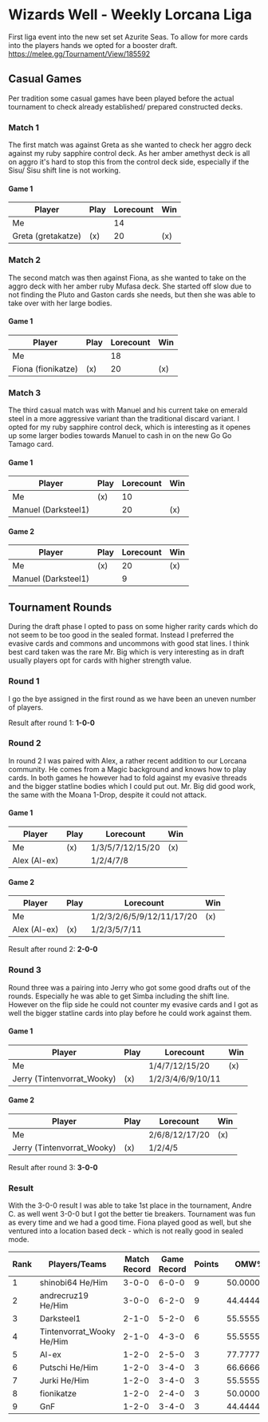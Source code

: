 # Wizards Well - Weekly Lorcana Liga

First liga event into the new set set Azurite Seas. To allow for more cards into the players hands we opted for a booster draft. https://melee.gg/Tournament/View/185592

## Casual Games

Per tradition some casual games have been played before the actual tournament to check already established/ prepared constructed decks.

### Match 1

The first match was against Greta as she wanted to check her aggro deck against my ruby sapphire control deck. As her amber amethyst deck is all on aggro it's hard to stop this from the control deck side, especially if the Sisu/ Sisu shift line is not working.

#### Game 1

| Player             | Play | Lorecount | Win |
| ------------------ | ---- | --------- | --- |
| Me                 |      | 14        |     |
| Greta (gretakatze) | (x)  | 20        | (x) |

### Match 2

The second match was then against Fiona, as she wanted to take on the aggro deck with her amber ruby Mufasa deck. She started off slow due to not finding the Pluto and Gaston cards she needs, but then she was able to take over with her large bodies.

#### Game 1

| Player             | Play | Lorecount | Win |
| ------------------ | ---- | --------- | --- |
| Me                 |      | 18        |     |
| Fiona (fionikatze) | (x)  | 20        | (x) |

### Match 3

The third casual match was with Manuel and his current take on emerald steel in a more aggressive variant than the traditional discard variant. I opted for my ruby sapphire control deck, which is interesting as it openes up some larger bodies towards Manuel to cash in on the new Go Go Tamago card.

#### Game 1

| Player              | Play | Lorecount | Win |
| ------------------- | ---- | --------- | --- |
| Me                  | (x)  | 10        |     |
| Manuel (Darksteel1) |      | 20        | (x) |

#### Game 2

| Player              | Play | Lorecount | Win |
| ------------------- | ---- | --------- | --- |
| Me                  | (x)  | 20        | (x) |
| Manuel (Darksteel1) |      | 9         |     |

## Tournament Rounds

During the draft phase I opted to pass on some higher rarity cards which do not seem to be too good in the sealed format. Instead I preferred the evasive cards and commons and uncommons with good stat lines. I think best card taken was the rare Mr. Big which is very interesting as in draft usually players opt for cards with higher strength value.

### Round 1

I go the bye assigned in the first round as we have been an uneven number of players.

Result after round 1: **1-0-0**

### Round 2

In round 2 I was paired with Alex, a rather recent addition to our Lorcana community. He comes from a Magic background and knows how to play cards. In both games he however had to fold against my evasive threads and the bigger statline bodies which I could put out. Mr. Big did good work, the same with the Moana 1-Drop, despite it could not attack.

#### Game 1

| Player       | Play | Lorecount        | Win |
| ------------ | ---- | ---------------- | --- |
| Me           | (x)  | 1/3/5/7/12/15/20 | (x) |
| Alex (Al-ex) |      | 1/2/4/7/8        |     |

#### Game 2

| Player       | Play | Lorecount                 | Win |
| ------------ | ---- | ------------------------- | --- |
| Me           |      | 1/2/3/2/6/5/9/12/11/17/20 | (x) |
| Alex (Al-ex) | (x)  | 1/2/3/5/7/11              |     |

Result after round 2: **2-0-0**

### Round 3

Round three was a pairing into Jerry who got some good drafts out of the rounds. Especially he was able to get Simba including the shift line. However on the flip side he could not counter my evasive cards and I got as well the bigger statline cards into play before he could work against them.

#### Game 1

| Player                     | Play | Lorecount         | Win |
| -------------------------- | ---- | ----------------- | --- |
| Me                         |      | 1/4/7/12/15/20    | (x) |
| Jerry (Tintenvorrat_Wooky) | (x)  | 1/2/3/4/6/9/10/11 |     |

#### Game 2

| Player                     | Play | Lorecount      | Win |
| -------------------------- | ---- | -------------- | --- |
| Me                         |      | 2/6/8/12/17/20 | (x) |
| Jerry (Tintenvorrat_Wooky) | (x)  | 1/2/4/5        |     |

Result after round 3: **3-0-0**

### Result

With the 3-0-0 result I was able to take 1st place in the tournament, Andre C. as well went 3-0-0 but I got the better tie breakers. Tournament was fun as every time and we had a good time. Fiona played good as well, but she ventured into a location based deck - which is not really good in sealed mode.

| Rank | Players/Teams             | Match Record | Game Record | Points | OMW%      | TGW%       | OGW%      |
| ---- | ------------------------- | ------------ | ----------- | ------ | --------- | ---------- | --------- |
| 1    | shinobi64 He/Him          | 3-0-0        | 6-0-0       | 9      | 50.00000% | 100.00000% | 45.23810% |
| 2    | andrecruz19 He/Him        | 3-0-0        | 6-2-0       | 9      | 44.44444% | 75.00000%  | 49.20635% |
| 3    | Darksteel1                | 2-1-0        | 5-2-0       | 6      | 55.55556% | 71.42857%  | 50.39683% |
| 4    | Tintenvorrat_Wooky He/Him | 2-1-0        | 4-3-0       | 6      | 55.55556% | 57.14286%  | 61.90476% |
| 5    | Al-ex                     | 1-2-0        | 2-5-0       | 3      | 77.77778% | 33.33333%  | 72.61905% |
| 6    | Putschi He/Him            | 1-2-0        | 3-4-0       | 3      | 66.66667% | 42.85714%  | 58.92857% |
| 7    | Jurki He/Him              | 1-2-0        | 3-4-0       | 3      | 55.55556% | 42.85714%  | 57.14286% |
| 8    | fionikatze                | 1-2-0        | 2-4-0       | 3      | 50.00000% | 33.33333%  | 57.14286% |
| 9    | GnF                       | 1-2-0        | 3-4-0       | 3      | 44.44444% | 42.85714%  | 41.26984% |
